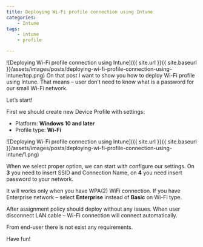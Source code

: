 ```yaml
---
title: Deploying Wi-Fi profile connection using Intune
categories:
    - Intune
tags:
    - intune
    - profile

---
```

![Deploying Wi-Fi profile connection using Intune]({{ site.url }}{{ site.baseurl }}/assets/images/posts/deploying-wi-fi-profile-connection-using-intune/top.png)
On that post I want to show you how to deploy Wi-Fi profile using Intune. That means – user don’t need to know what is a password for our small Wi-Fi network.

Let’s start!

First we should create new Device Profile with settings:

* Platform: **Windows 10 and later**
* Profile type: **Wi-Fi**

![Deploying Wi-Fi profile connection using Intune]({{ site.url }}{{ site.baseurl }}/assets/images/posts/deploying-wi-fi-profile-connection-using-intune/1.png)

When we select proper option, we can start with configure our settings. On **3** you need to insert SSID and Connection Name, on **4** you need insert password to your network.

It will works only when you have WPA(2) WiFi connection. If you have Enterprise network – select **Enterprise** instead of **Basic** on Wi-Fi type.

After assignment policy should deploy without any issues. When user disconnect LAN cable – Wi-Fi connection will connect automatically.

From end-user there is not exist any requirements.

Have fun!

